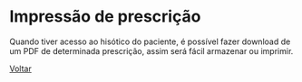 # Impressão de prescrição

Quando tiver acesso ao hisótico do paciente, é possível fazer download de um PDF de determinada prescrição, assim será fácil armazenar ou imprimir.

[Voltar](../README.md)